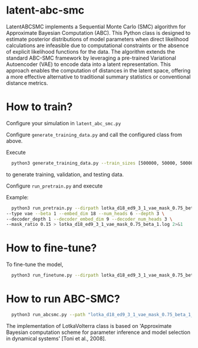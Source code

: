 # latent-abc-smc

LatentABCSMC implements a Sequential Monte Carlo (SMC) algorithm for Approximate Bayesian Computation (ABC). This Python class is designed to estimate posterior distributions of model parameters when direct likelihood calculations are infeasible due to computational constraints or the absence of explicit likelihood functions for the data. The algorithm extends the standard ABC-SMC framework by leveraging a pre-trained Variational Autoencoder (VAE) to encode data into a latent representation. This approach enables the computation of distances in the latent space, offering a more effective alternative to traditional summary statistics or conventional distance metrics.


# How to train?
Configure your simulation in `latent_abc_smc.py` 

Configure `generate_training_data.py` and call the configured class from above. 

Execute

```bash
  python3 generate_training_data.py --train_sizes [500000, 50000, 50000]
```

to generate training, validation, and testing data.

Configure `run_pretrain.py` and execute

Example:

```bash
  python3 run_pretrain.py --dirpath lotka_d18_ed9_3_1_vae_mask_0.75_beta_1 \
--type vae --beta 1 --embed_dim 18 --num_heads 6 --depth 3 \
--decoder_depth 1 --decoder_embed_dim 9 --decoder_num_heads 3 \
--mask_ratio 0.15 > lotka_d18_ed9_3_1_vae_mask_0.75_beta_1.log 2>&1 
```

# How to fine-tune?
To fine-tune the model,

```bash
  python3 run_finetune.py --dirpath lotka_d18_ed9_3_1_vae_mask_0.75_beta_1_ --num_parameters 2 > lotka_d18_ed9_3_1_finetune.log 2>&1 &
```

# How to run ABC-SMC?
```bash
  python3 run_abcsmc.py --path "lotka_d18_ed9_3_1_vae_mask_0.75_beta_1_" --tolerance_levels 0.2 0.15 0.1 0.05 0.01 --num_particles 1000 > lotka_d32_ed32_abc_mtm.log 2>&1 &
```

The implementation of LotkaVolterra class is based on 'Approximate Bayesian computation scheme for parameter inference and model selection in dynamical systems' [Toni et al., 2008].
